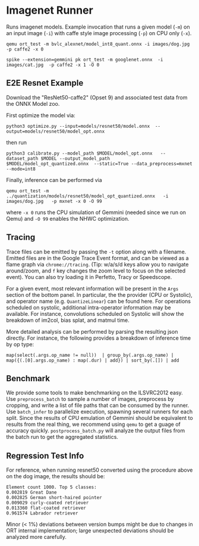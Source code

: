 # Imagenet Runner

Runs imagenet models. Example invocation that runs a given model (`-m`) on an input image (`-i`) with caffe style image processing (`-p`) on CPU only (`-x`).
```
qemu ort_test -m bvlc_alexnet/model_int8_quant.onnx -i images/dog.jpg -p caffe2 -x 0
```

```
spike --extension=gemmini pk ort_test -m googlenet.onnx  -i images/cat.jpg  -p caffe2 -x 1 -O 0
```

## E2E Resnet Example

Download the "ResNet50-caffe2" (Opset 9) and associated test data from the ONNX Model zoo.

First optimize the model via: 

```
python3 optimize.py --input=models/resnet50/model.onnx  --output=models/resnet50/model_opt.onnx
```

then run

```
python3 calibrate.py --model_path $MODEL/model_opt.onnx   --dataset_path $MODEL --output_model_path $MODEL/model_opt_quantized.onnx  --static=True --data_preprocess=mxnet --mode=int8
```

Finally, inference can be performed via

```
qemu ort_test -m ../quantization/models/resnet50/model_opt_quantized.onnx   -i images/dog.jpg   -p mxnet -x 0 -O 99
```

where `-x 0` runs the CPU simulation of Gemmini (needed since we run on Qemu) and `-O 99` enables the NHWC optimization.

## Tracing

Trace files can be emitted by passing the `-t` option along with a filename. Emitted files are in the Google Trace Event format, and can be viewed as a flame graph via `chrome://tracing`. (Tip: w/a/s/d keys allow you to navigate around/zoom, and `f` key changes the zoom level to focus on the selected event). You can also try loading it in Perfetto, Tracy or Speedscope.

For a given event, most relevant information will be present in the `Args` section of the bottom panel. In particular, the the provider (CPU or Systolic), and operator name (e.g. `QuantizeLinear`) can be found here. For operations scheduled on systolic, additional intra-operator information may be available. For instance, convolutions scheduled on Systolic will show the breakdown of im2col, bias splat, and matmul time.

More detailed analysis can be performed by parsing the resulting json directly. For instance, the following provides a breakdown of inference time by op type:

```
map(select(.args.op_name != null))  | group_by(.args.op_name) | map({(.[0].args.op_name) : map(.dur) | add}) | sort_by(.[]) | add
```

## Benchmark

We provide some tools to make benchmarking on the ILSVRC2012 easy. Use `preprocess_batch` to sample a number of images, preprocess by cropping, and write a list of file paths that can be consumed by the runner. Use `batch_infer` to parallelize execution, spawning several runners for each split. Since the results of CPU emulation of Gemmini should be equivalent to results from the real thing, we recommend using `qemu` to get a guage of accuracy quickly. `postprocess_batch.py` will analyze the output files from the batch run to get the aggregated statistics.

## Regression Test Info

For reference, when running resnet50 converted using the procedure above on the dog image, the results should be:

```
Element count 1000. Top 5 classes:
0.002819 Great Dane
0.002825 German short-haired pointer
0.009029 curly-coated retriever
0.013360 flat-coated retriever
0.961574 Labrador retriever
```

Minor (< 1%) deviations between version bumps might be due to changes in ORT internal implementation; large unexpected deviations should be analyzed more carefully.